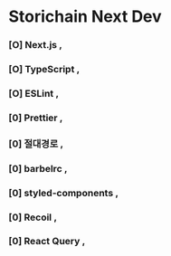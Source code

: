 # Storichain Next Dev

### [O] Next.js ,
### [O] TypeScript , 
### [O] ESLint , 
### [0] Prettier ,
### [0] 절대경로 ,
### [0] barbelrc  ,
### [0] styled-components , 
### [0] Recoil  ,
### [0] React Query ,